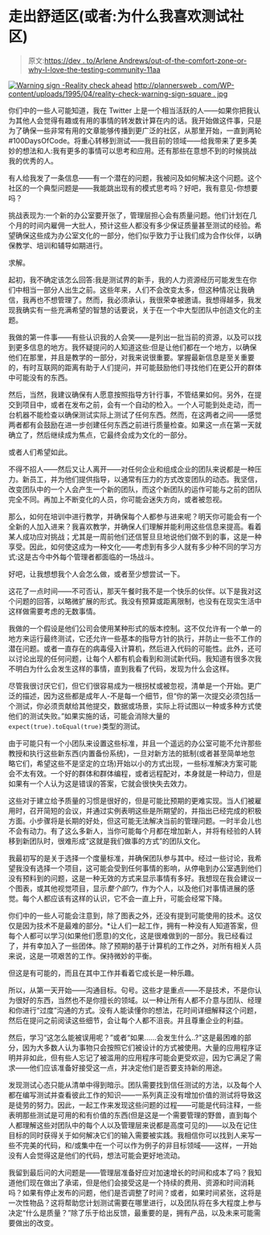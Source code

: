 # 走出舒适区(或者:为什么我喜欢测试社区)

> 原文:[https://dev . to/Arlene Andrews/out-of-the-comfort-zone-or-why-I-love-the-testing-community-11aa](https://dev.to/arleneandrews/out-of-the-comfort-zone-or-why-i-love-the-testing-community-11aa)

[![Warning sign -Reality check ahead](../Images/c97696ba2c77e18182b772e30b70a73a.png)](http://plannersweb.com/wp-content/uploads/1995/04/reality-check-warning-sign-square.jpg)
[http://plannersweb . com/WP-content/uploads/1995/04/reality-check-warning-sign-square . jpg](http://plannersweb.com/wp-content/uploads/1995/04/reality-check-warning-sign-square.jpg)

你们中的一些人可能知道，我在 Twitter 上是一个相当活跃的人——如果你把我认为其他人会觉得有趣或有用的事情的转发数计算在内的话。我开始做这件事，只是为了确保一些非常有用的文章能够传播到更广泛的社区，从那里开始，一直到两轮#100DaysOfCode。将重心转移到测试——我目前的领域——给我带来了更多美妙的想法和人:我有更多的事情可以思考和应用。还有那些在意想不到的时候挑战我的优秀的人。

有人给我发了一条信息——有一个潜在的问题，我被问及如何解决这个问题。这个社区的一个典型问题是——我能跳出现有的模式思考吗？好吧，我有意见-你想要吗？

挑战表现为:一个新的办公室要开张了，管理层担心会有质量问题。他们计划在几个月的时间内雇佣一大批人，预计这些人都没有多少保证质量甚至测试的经验。希望确保这些成为办公室文化的一部分，他们似乎致力于让我们成为合作伙伴，以确保教学、培训和辅导如期进行。

求解。

起初，我不确定该怎么回答:我是测试界的新手，我的人力资源经历可能发生在你们中相当一部分人出生之前。这些年来，人们不会改变太多，但这种情况让我确信，我再也不想管理了。然而，我必须承认，我很荣幸被邀请。我想得越多，我发现我确实有一些充满希望的智慧的话要说，关于在一个中大型团队中创造文化的主题。

我做的第一件事——有些认识我的人会笑——是列出一批当前的资源，以及可以找到更多信息的地方。我怀疑提问的人知道这些:但是让他们都在一个地方，以确保他们在那里，并且是教学的一部分，对我来说很重要。掌握最新信息是至关重要的，有时互联网的距离有助于人们提问，并可能鼓励他们寻找他们在更公开的群体中可能没有的东西。

然后，当然，我建议确保有人愿意按照指导方针行事，不管结果如何。另外，在提交到项目中，或者在发布之前，会有一个自动的检入。一个人可能到处走动，而一台机器不能检查以确保测试实际上测试了任何东西。然而，在这两者之间——感觉两者都有会鼓励在进一步创建任何东西之前进行质量检查。如果这一点在第一天就确立了，然后继续成为焦点，它最终会成为文化的一部分。

或者人们希望如此。

不得不招人——然后又让人离开——对任何企业和组成企业的团队来说都是一种压力。新员工，并为他们提供指导，以通常有压力的方式改变团队的动态。我坚信，改变团队中的一个人会产生一个新的团队，而这个新团队的运作可能与之前的团队完全不同。再加上不断变化的人员，你可能会迷失方向，或者被忽视。

那么，如何在培训中进行教学，并确保每个人都参与进来呢？明天你可能会有一个全新的人加入进来？我喜欢教学，并确保人们理解并能利用这些信息来提高。看着某人成功应对挑战；尤其是一周前他们还信誓旦旦地说他们做不到的事，这是一种享受。因此，如何使这成为一种文化——考虑到有多少人就有多少种不同的学习方式:这是古今中外每个管理者都面临的一场战斗。

好吧，让我想想我个人会怎么做，或者至少想尝试一下。

这花了一点时间——不可否认，那天午餐时我不是一个快乐的伙伴。以下是我对这个问题的回答，以略微扩展的形式。我没有预算或距离限制，也没有在现实生活中这样做需要考虑的无数事情。

我做的一个假设是他们公司会使用某种形式的版本控制。这不仅允许有一个单一的地方来运行最终测试，它还允许一些基本的指导方针的执行，并防止一些不工作的潜在问题。或者一直存在的病毒侵入计算机，然后进入代码的可能性。此外，还可以讨论出现的任何问题，让每个人都有机会看到和测试新代码。我知道有很多次我不明白为什么会发生这样的事情，直到我看了代码，发现为什么会这样。

尽管我很讨厌它们，但它们很容易成为一根拐杖或被忽视，清单是一个开始。更广泛的描述，因为这些都是成年人-不是每一个细节，但“你的第一次提交必须包括一个测试，你必须贡献给其他提交，数据或场景，实际上将试图以一种或多种方式使他们的测试失败。”如果实施的话，可能会消除大量的`expect(true).toEqual(true)`类型的测试。

由于可能只有一个小团队来设置这些标准，并且一个遥远的办公室可能不允许那些教授和执行这些新东西(内置备份系统)，一旦对新方法的抵制(或者甚至简单地忽略它们，希望这些不是坚定的立场)开始以小的方式出现，一些标准解决方案可能会不太有效。一个好的群体和群体编程，或者远程配对，本身就是一种动力，但是如果有一个人认为这是错误的答案，它就会很快失去效力。

这些对于建立给予质量的习惯是很好的，但是可能比预期的更难实现。当人们被雇用时，召开简短的会议，并通过实例表明这些是所期望的，并指出已经完成的积极方面。小步骤将是长期的好处，但这可能无法解决当前的管理问题。一时半会儿也不会有动力。有了这么多新人，当你可能每个月都在增加新人，并将有经验的人转移到新团队时，很难形成“这就是我们做事的方式”的团队文化。

我最初写的是关于选择一个度量标准，并确保团队参与其中。经过一些讨论，我希望我没有选择一个项目，这可能会受到任何事情的影响，从停电到办公室遇到他们没有预料到的问题，这是一种无效的方式来显示事情有多好。我想现在我会建议一个图表，或其他视觉项目，显示*整个部门*，作为个人，以及他们对事情进展的感觉。每个人都应该有这样的认识，它不会一直上升，可能会经常下降。

你们中的一些人可能会注意到，除了图表之外，还没有提到可能使用的技术。这仅仅是因为技术不是最难的部分。*让人们一起工作，拥有一种没有人知道答案，但每个人都可以学习(如果他们愿意)的文化，这是很难做到的一部分。我已经看过了，并有幸加入了一些团体。除了预期的基于计算机的工作之外，对所有相关人员来说，这是一项艰苦的工作。保持微妙的平衡。

但这是有可能的，而且在其中工作并看着它成长是一种乐趣。

所以，从第一天开始——沟通目标。句号。这些才是重点——不是技术，不是你认为很好的东西，当然也不是你擅长的领域。以一种让所有人都不介意与团队、经理和你进行“过度”沟通的方式。没有人能读懂你的想法，花时间详细解释这个问题，然后在提问之前阅读这些细节，会让每个人都不沮丧。并且尊重企业的利益。

然后，学习“这怎么能被误用呢？”或者“如果……会发生什么..?"这是最困难的部分，因为大多数人认为事物只会按照它们被设计的方式被使用。大量的应用程序证明并非如此，但有些人忘记了被滥用的应用程序可能会更受欢迎，因为它满足了需求——他们应该准备好接受这一点，并决定他们是否要支持新的用途。

发现测试心态只能从清单中得到暗示。团队需要找到信任测试的方法，以及每个人都在编写测试并查看彼此工作的知识——一系列真正没有增加价值的测试将导致这是徒劳的努力。因此，一起工作来发现这些问题的过程——可能是代码注释，一些表明那些测试是可用的和有价值的东西(但是这是一个需要管理的野兽，直到每个人都理解这些对团队中的每个人以及管理层来说都是高度可见的)——以及在记住目标的同时获得关于如何解决它们的输入需要被实践。我相信你可以找到人来写一些不完美的代码，和/或集中在一个可以作为例子的非目标领域——这样，一开始没有人会觉得这是他们的代码，想法可能会更好地流动。

我留到最后问的大问题是——管理层准备好应对加速增长的时间和成本了吗？我知道他们现在做出了承诺，但是他们会接受这是一个持续的费用、资源和时间消耗吗？如果有停止发布的问题，他们是否调整了时间？或者，如果时间紧张，这将是一次性物品？这将帮助您计划测试需要在哪里进行，以及团队将在多大程度上参与决定“什么是质量？”除了乐于给出反馈，最重要的是，拥有产品，以及未来可能需要做出的改变。